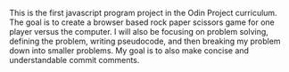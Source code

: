 This is the first javascript program project in the Odin Project curriculum. The goal is to create a browser based rock paper scissors game for one player versus the computer. I will also be focusing on problem solving, defining the problem, writing pseudocode, and then breaking my problem down into smaller problems. My goal is to also make concise and understandable commit comments.